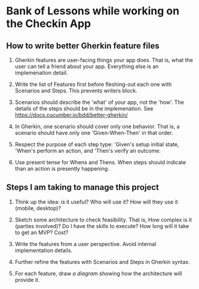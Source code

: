 # Bank of Lessons while working on the Checkin App

## How to write better Gherkin feature files

1. Gherkin features are user-facing things your app does. That is, what the user can tell a friend about your app. Everything else is an implemenation detail.

2. Write the list of Features first before fleshing-out each one with Scenarios and Steps. This prevents writers block.

3. Scenarios should describe the 'what' of your app, not the 'how'. The details of the steps should be in the implemenation. See https://docs.cucumber.io/bdd/better-gherkin/

4. In Gherkin, one scenario should cover only one behavior. That is, a scenario should have only one 'Given-When-Then' in that order.

5. Respect the purpose of each step type: 'Given's setup initial state, 'When's perform an action, and 'Then's verify an outcome.

6. Use present tense for Whens and Thens. When steps should indicate than an action is presently happening.

## Steps I am taking to manage this project

1. Think up the idea: is it useful? Who will use it? How will they use it (mobile, desktop)?

2. Sketch some architecture to check feasibility. That is, How complex is it (parties involved)? Do I have the skills to execute? How long will it take to get an MVP? Cost?

3. Write the features from a user perspective. Avoid internal implementation details.

4. Further refine the features with Scenarios and Steps in Gherkin syntax.

5. For each feature, draw *a diagram* showing how the architecture will provide it.